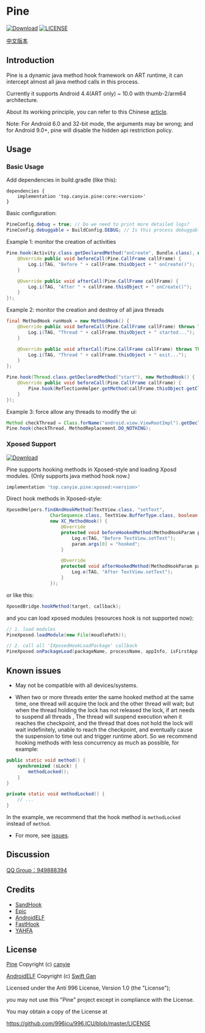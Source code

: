 # Pine
[![Download](https://api.bintray.com/packages/canyie/pine/core/images/download.svg)](https://bintray.com/canyie/pine/core/_latestVersion)
[![LICENSE](https://img.shields.io/badge/license-Anti%20996-blue.svg)](https://github.com/996icu/996.ICU/blob/master/LICENSE)

[中文版本](README_cn.md)
## Introduction
Pine is a dynamic java method hook framework on ART runtime, it can intercept almost all java method calls in this process.

Currently it supports Android 4.4(ART only) ~ 10.0 with thumb-2/arm64 architecture.

About its working principle, you can refer to this Chinese [article](https://canyie.github.io/2020/04/27/dynamic-hooking-framework-on-art/).

Note: For Android 6.0 and 32-bit mode, the arguments may be wrong; and for Android 9.0+, pine will disable the hidden api restriction policy.
## Usage
### Basic Usage
Add dependencies in build.gradle (like this):
```grooxy
dependencies {
    implementation 'top.canyie.pine:core:<version>'
}
```
Basic configuration:
```java
PineConfig.debug = true; // Do we need to print more detailed logs?
PineConfig.debuggable = BuildConfig.DEBUG; // Is this process debuggable?
```

Example 1: monitor the creation of activities
```java
Pine.hook(Activity.class.getDeclaredMethod("onCreate", Bundle.class), new MethodHook() {
    @Override public void beforeCall(Pine.CallFrame callFrame) {
        Log.i(TAG, "Before " + callFrame.thisObject + " onCreate()");
    }

    @Override public void afterCall(Pine.CallFrame callFrame) {
        Log.i(TAG, "After " + callFrame.thisObject + " onCreate()");
    }
});
```

Example 2: monitor the creation and destroy of all java threads
```java
final MethodHook runHook = new MethodHook() {
    @Override public void beforeCall(Pine.CallFrame callFrame) throws Throwable {
        Log.i(TAG, "Thread " + callFrame.thisObject + " started...");
    }

    @Override public void afterCall(Pine.CallFrame callFrame) throws Throwable {
        Log.i(TAG, "Thread " + callFrame.thisObject + " exit...");
    }
};

Pine.hook(Thread.class.getDeclaredMethod("start"), new MethodHook() {
    @Override public void beforeCall(Pine.CallFrame callFrame) {
        Pine.hook(ReflectionHelper.getMethod(callFrame.thisObject.getClass(), "run"), runHook);
    }
});
```

Example 3: force allow any threads to modify the ui:
```java
Method checkThread = Class.forName("android.view.ViewRootImpl").getDeclaredMethod("checkThread");
Pine.hook(checkThread, MethodReplacement.DO_NOTHING);
```

### Xposed Support
[![Download](https://api.bintray.com/packages/canyie/pine/xposed/images/download.svg)](https://bintray.com/canyie/pine/xposed/_latestVersion)

Pine supports hooking methods in Xposed-style and loading Xposd modules. (Only supports java method hook now.)
```groovy
implementation 'top.canyie.pine:xposed:<version>'
```
Direct hook methods in Xposed-style:
```java
XposedHelpers.findAndHookMethod(TextView.class, "setText",
                CharSequence.class, TextView.BufferType.class, boolean.class, int.class,
                new XC_MethodHook() {
                    @Override
                    protected void beforeHookedMethod(MethodHookParam param) throws Throwable {
                        Log.e(TAG, "Before TextView.setText");
                        param.args[0] = "hooked";
                    }

                    @Override
                    protected void afterHookedMethod(MethodHookParam param) throws Throwable {
                        Log.e(TAG, "After TextView.setText");
                    }
                });
```
or like this:
```java
XposedBridge.hookMethod(target, callback);
```

and you can load xposed modules (resources hook is not supported now):
```java
// 1. load modules
PineXposed.loadModule(new File(moudlePath));

// 2. call all 'IXposedHookLoadPackage' callback
PineXposed.onPackageLoad(packageName, processName, appInfo, isFirstApp, classLoader);
```

## Known issues
- May not be compatible with all devices/systems.

- When two or more threads enter the same hooked method at the same time, one thread will acquire the lock and the other thread will wait; but when the thread holding the lock has not released the lock, if art needs to suspend all threads , The thread will suspend execution when it reaches the checkpoint, and the thread that does not hold the lock will wait indefinitely, unable to reach the checkpoint, and eventually cause the suspension to time out and trigger runtime abort.
So we recommend hooking methods with less concurrency as much as possible, for example:
```java
public static void method() {
    synchronized (sLock) {
        methodLocked();
    }
}

private static void methodLocked() {
    // ...
}
```
In the example, we recommend that the hook method is `methodLocked` instead of `method`.

- For more, see [issues](https://github.com/canyie/pine/issues).

## Discussion
[QQ Group：949888394](https://shang.qq.com/wpa/qunwpa?idkey=25549719b948d2aaeb9e579955e39d71768111844b370fcb824d43b9b20e1c04)

## Credits
- [SandHook](https://github.com/ganyao114/SandHook)
- [Epic](https://github.com/tiann/epic)
- [AndroidELF](https://github.com/ganyao114/AndroidELF)
- [FastHook](https://github.com/turing-technician/FastHook)
- [YAHFA](https://github.com/PAGalaxyLab/YAHFA)

## License
[Pine](https://github.com/canyie/pine) Copyright (c) [canyie](http://github.com/canyie)

[AndroidELF](https://github.com/ganyao114/AndroidELF)  Copyright (c) [Swift Gan](https://github.com/ganyao114)

Licensed under the Anti 996 License, Version 1.0 (the "License");

you may not use this "Pine" project except in compliance with the License.

You may obtain a copy of the License at

https://github.com/996icu/996.ICU/blob/master/LICENSE